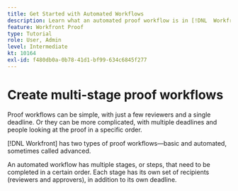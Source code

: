 ```yaml
---
title: Get Started with Automated Workflows
description: Learn what an automated proof workflow is in [!DNL  Workfront] and how it is different from a basic workflow.
feature: Workfront Proof
type: Tutorial
role: User, Admin
level: Intermediate
kt: 10164
exl-id: f480db0a-0b78-41d1-bf99-634c6845f277
---
```

# Create multi-stage proof workflows

Proof workflows can be simple, with just a few reviewers and a single deadline. Or they can be more complicated, with multiple deadlines and people looking at the proof in a specific order.

[!DNL Workfront] has two types of proof workflows—basic and automated, sometimes called advanced.

An automated workflow has multiple stages, or steps, that need to be completed in a certain order. Each stage has its own set of recipients (reviewers and approvers), in addition to its own deadline.

<!--
Note by Chuck Middleton, 6-28-22:
This tutorial is an incomplete dulplicate. It should have a video included. Video with MPC ID 335130 does an excellent job of explaining automated workflows, but it was in the Workfront Proof > Administration and setup section of the TOC. I moved it, along with related workflow tutorials, into the Workfront Proof > Proof workflows section. I also removed this tutorial from the TOC.
-->
